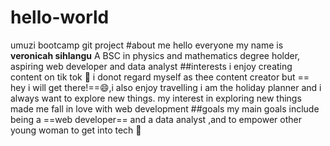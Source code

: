 # hello-world
umuzi bootcamp git project
#about me
hello everyone my name is **veronicah sihlangu**
A BSC in physics and mathematics degree holder, aspiring web developer and data analyst
##interests 
i enjoy creating content on tik tok 🙂 i donot regard myself as thee content creator but == hey i will get there!==😄,i also enjoy travelling i am the holiday planner and i always want to explore new things. my interest in exploring new things made me fall in love with web development
##goals
my main goals include  being a ==web developer== and a data analyst ,and to empower other young woman to get into tech 🤝
